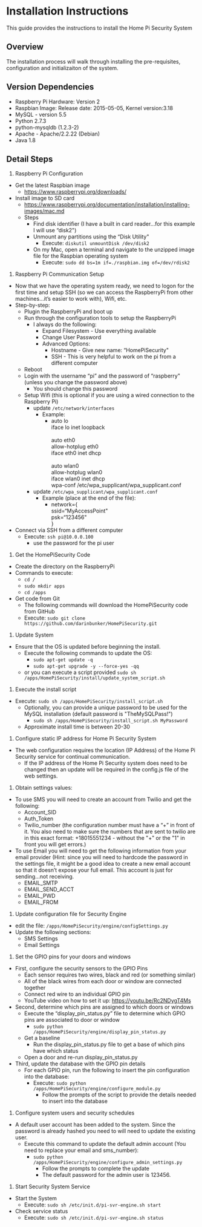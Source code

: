 # Installation Instructions
This guide provides the instructions to install the Home Pi Security System

## Overview
The installation process will walk through installing the pre-requisites, configuration and initializaiton of the system.

## Version Dependencies
* Raspberry Pi Hardware: Version 2
* Raspbian Image: Release date: 2015-05-05, Kernel version:3.18
* MySQL - version 5.5
* Python 2.7.3
* python-mysqldb (1.2.3-2)
* Apache - Apache/2.2.22 (Debian)
* Java 1.8

## Detail Steps
1. Raspberry Pi Configuration
  * Get the latest Raspbian image
    * https://www.raspberrypi.org/downloads/
  * Install image to SD card
    * https://www.raspberrypi.org/documentation/installation/installing-images/mac.md
    * Steps
      * Find disk identifier (I have a built in card reader…for this example I will use “disk2")
      * Unmount any partitions using the “Disk Utility"
        * Execute: `diskutil unmountDisk /dev/disk2`
      * On my Mac, open a terminal and navigate to the unzipped image file for the Raspbian operating system
        * Execute: `sudo dd bs=1m if=./raspbian.img of=/dev/rdisk2`
1. Raspberry Pi Communication Setup
  * Now that we have the operating system ready, we need to logon for the first time and setup SSH (so we can access the RaspberryPi from other machines…it’s easier to work with), Wifi, etc.
  * Step-by-step:
    * Plugin the RaspberryPi and boot up
    * Run through the configuration tools to setup the RaspberryPi
      * I always do the following:
        * Expand Filesystem - Use everything available
        * Change User Password
        * Advanced Options:
          * Hostname - Give new name: “HomePiSecurity"
          * SSH - This is very helpful to work on the pi from a different computer
    * Reboot
    * Login with the username “pi” and the password of “raspberry" (unless you change the password above)
      * You should change this password
    * Setup Wifi (this is optional if you are using a wired connection to the Raspberry Pi)
      * update `/etc/network/interfaces`
        * Example:
          * auto lo <br>
            iface lo inet loopback <br><br>
            auto eth0 <br>
            allow-hotplug eth0 <br>
            iface eth0 inet dhcp <br><br>
            auto wlan0 <br>
            allow-hotplug wlan0 <br>
            iface wlan0 inet dhcp <br>
            wpa-conf /etc/wpa_supplicant/wpa_supplicant.conf
      * update `/etc/wpa_supplicant/wpa_supplicant.conf`
        * Example (place at the end of the file):
          * network={<br>
            ssid=“MyAccessPoint"<br>
            psk=“123456"<br>
            }
  * Connect via SSH from a different computer
    * Execute: `ssh pi@10.0.0.100`
      * use the password for the pi user
1. Get the HomePiSecurity Code
  * Create the directory on the RaspberryPi
  * Commands to execute:
    * `cd /`
    * `sudo mkdir apps`
    * `cd /apps`
  * Get code from Git
    * The following commands will download the HomePiSecurity code from GitHub
    * Execute: `sudo git clone https://github.com/darinbunker/HomePiSecurity.git`
1. Update System
  * Ensure that the OS is updated before beginning the install.
    * Execute the following commands to update the OS:
      * `sudo apt-get update -q`
      * `sudo apt-get upgrade -y --force-yes -qq`
    * or you can execute a script provided `sudo sh /apps/HomePiSecurity/install/update_system_script.sh`
1. Execute the install script
  * Execute: `sudo sh /apps/HomePiSecurity/install_script.sh`
    * Optionally, you can provide a unique password to be used for the MySQL installation (default password is "TheMySQLPass!")
      * `sudo sh /apps/HomePiSecurity/install_script.sh MyPassword`
    * Approximate install time is between 20-30 
1. Configure static IP address for Home Pi Security System
  * The web configuration requires the location (IP Address) of the Home Pi Security service for continual communication.  
    * If the IP address of the Home Pi Security system does need to be changed then an update will be required in the config.js file of the web settings. 
1. Obtain settings values:
  * To use SMS you will need to create an account from Twilio and get the following:
    * Account_SID
    * Auth_Token
    * Twilio_number (the configuration number must have a “+” in front of it.  You also need to make sure the numbers that are sent to twilio are in this exact format: +18015551234 - without the "+" or the "1" in front you will get errors.) 
  * To use Email you will need to get the following information from your email provider (Hint: since you will need to hardcode the password in the settings file, it might be a good idea to create a new email account so that it doesn’t expose your full email.  This account is just for sending…not receiving.
    * EMAIL_SMTP
    * EMAIL_SEND_ACCT
    * EMAIL_PWD
    * EMAIL_FROM
1. Update configuration file for Security Engine
  * edit the file: `/apps/HomePiSecurity/engine/configSettings.py`
  * Update the following sections:
    * SMS Settings
    * Email Settings
1. Set the GPIO pins for your doors and windows
  * First, configure the security sensors to the GPIO Pins
    * Each sensor requires two wires, black and red (or something similar)
    * All of the black wires from each door or window are connected together
    * Connect red wire to an individual GPIO pin
    * YouTube video on how to set it up: https://youtu.be/Rc2NDygT4Ms
  * Second, determine which pins are assigned to which doors or windows
    * Execute the “display_pin_status.py” file to determine which GPIO pins are associated to door or window
      * `sudo python /apps/HomePiSecurity/engine/display_pin_status.py`
    * Get a baseline
      * Run the display_pin_status.py file to get a base of which pins have which status
    * Open a door and re-run display_pin_status.py
  * Third, update the database with the GPIO pin details
    * For each GPIO pin, run the following to insert the pin configuration into the database:
      * Execute: `sudo python /apps/HomePiSecurity/engine/configure_module.py`
        * Follow the prompts of the script to provide the details needed to insert into the database
1. Configure system users and security schedules
  * A default user account has been added to the system.  Since the password is already hashed you need to will need to update the existing user.
    * Execute this command to update the default admin account (You need to replace your email and sms_number):
      * `sudo python /apps/HomePiSecurity/engine/configure_admin_settings.py`
        * Follow the prompts to complete the update
        * The default password for the admin user is 123456.
1. Start Security System Service
  * Start the System
    * Execute: `sudo sh /etc/init.d/pi-svr-engine.sh start`
  * Check service status
    * Execute: `sudo sh /etc/init.d/pi-svr-engine.sh status`









